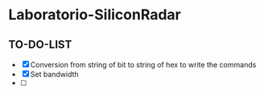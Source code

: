 # Laboratorio-SiliconRadar

## TO-DO-LIST
 - [x] Conversion from string of bit to string of hex to write the commands
 - [x] Set bandwidth
 - [ ] 